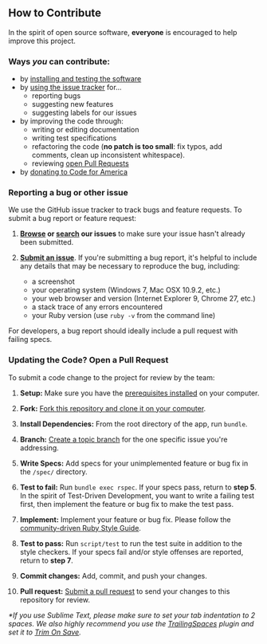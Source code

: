 ## How to Contribute
In the spirit of open source software, **everyone** is encouraged to help
improve this project.

### Ways *you* can contribute:
* by [installing and testing the software][install_instructions]
* by [using the issue tracker][issue_tracker] for...
  * reporting bugs
  * suggesting new features
  * suggesting labels for our issues
* by improving the code through:
  * writing or editing documentation
  * writing test specifications
  * refactoring the code (**no patch is too small**: fix typos, add comments,
  clean up inconsistent whitespace).
  * reviewing [open Pull Requests][open_prs]
* by [donating to Code for America][donate]

### Reporting a bug or other issue
We use the GitHub issue tracker to track bugs and feature
requests. To submit a bug report or feature request:

1. **[Browse][issue_tracker] or [search][issue_search] our issues** to make
sure your issue hasn't already been submitted.

2. **[Submit an issue][new_issue]**.
If you're submitting a bug report, it's helpful to include any details that
may be necessary to reproduce the bug, including:

    - a screenshot
    - your operating system (Windows 7, Mac OSX 10.9.2, etc.)
    - your web browser and version (Internet Explorer 9, Chrome 27, etc.)
    - a stack trace of any errors encountered
    - your Ruby version (use `ruby -v` from the command line)

For developers, a bug report should ideally include a pull request with
failing specs.

### Updating the Code? Open a Pull Request
To submit a code change to the project for review by the team:

1. **Setup:** Make sure you have the [prerequisites installed][prerequisites]
on your computer.

2. **Fork:** [Fork this repository and clone it on your computer][fork].

3. **Install Dependencies:** From the root directory of the app, run `bundle`.

4. **Branch:** [Create a topic branch][branch] for the one specific issue
you're addressing.

5. **Write Specs:** Add specs for your unimplemented feature or bug fix in the
`/spec/` directory.

6. **Test to fail:** Run `bundle exec rspec`. If your specs pass, return to
**step 5**. In the spirit of Test-Driven Development, you want to write a
failing test first, then implement the feature or bug fix to make the test
pass.

7. **Implement:** Implement your feature or bug fix. Please follow the
[community-driven Ruby Style Guide][style_guide].

8. **Test to pass:** Run `script/test` to run the test suite in addition to the
style checkers. If your specs fail and/or style offenses are reported, return
to **step 7**.

10. **Commit changes:** Add, commit, and push your changes.

11. **Pull request:** [Submit a pull request][pr] to send your changes to this
repository for review.

_*If you use Sublime Text, please make sure to set your tab indentation to 2
spaces. We also highly recommend you use the [TrailingSpaces][trailing_spaces]
plugin and set it to [Trim On Save][trim_on_save]._

[install_instructions]: https://github.com/smcgov/SMC-Connect/blob/master/INSTALL.md
[open_prs]: https://github.com/smcgov/SMC-Connect/pulls?q=is%3Aopen+is%3Apr
[donate]: http://codeforamerica.org/support-us/
[issue_tracker]: https://github.com/smcgov/SMC-Connect/issues
[issue_search]: https://github.com/smcgov/SMC-Connect/search?ref=cmdform&type=Issues
[prerequisites]: https://github.com/smcgov/SMC-Connect/blob/master/INSTALL.md#install-prerequisites
[new_issue]: https://github.com/smcgov/SMC-Connect/issues/new
[fork]: http://help.github.com/fork-a-repo/
[branch]: https://help.github.com/articles/creating-and-deleting-branches-within-your-repository
[style_guide]: https://github.com/bbatsov/ruby-style-guide
[pr]: http://help.github.com/send-pull-requests/
[trailing_spaces]: https://github.com/SublimeText/TrailingSpaces
[trim_on_save]: https://github.com/SublimeText/TrailingSpaces#trim-on-save

